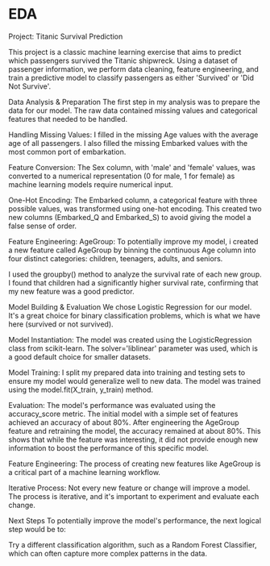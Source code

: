 # EDA
Project: Titanic Survival Prediction

This project is a classic machine learning exercise that aims to predict which passengers survived the Titanic shipwreck. Using a dataset of passenger information, we perform data cleaning, feature engineering, and train a predictive model to classify passengers as either 'Survived' or 'Did Not Survive'.

Data Analysis & Preparation
The first step in my analysis was to prepare the data for our model. The raw data contained missing values and categorical features that needed to be handled.

Handling Missing Values: I filled in the missing Age values with the average age of all passengers. I also filled the missing Embarked values with the most common port of embarkation.

Feature Conversion: The Sex column, with 'male' and 'female' values, was converted to a numerical representation (0 for male, 1 for female) as machine learning models require numerical input.

One-Hot Encoding: The Embarked column, a categorical feature with three possible values, was transformed using one-hot encoding. This created two new columns (Embarked_Q and Embarked_S) to avoid giving the model a false sense of order.

Feature Engineering: AgeGroup: To potentially improve my model, i created a new feature called AgeGroup by binning the continuous Age column into four distinct categories: children, teenagers, adults, and seniors.

I used the groupby() method to analyze the survival rate of each new group. I found that children had a significantly higher survival rate, confirming that my new feature was a good predictor.

Model Building & Evaluation
We chose Logistic Regression for our model. It's a great choice for binary classification problems, which is what we have here (survived or not survived).

Model Instantiation: The model was created using the LogisticRegression class from scikit-learn. The solver='liblinear' parameter was used, which is a good default choice for smaller datasets.

Model Training: I split my prepared data into training and testing sets to ensure my model would generalize well to new data. The model was trained using the model.fit(X_train, y_train) method.

Evaluation: The model's performance was evaluated using the accuracy_score metric. The initial model with a simple set of features achieved an accuracy of about 80%. After engineering the AgeGroup feature and retraining the model, the accuracy remained at about 80%. This shows that while the feature was interesting, it did not provide enough new information to boost the performance of this specific model.

Feature Engineering: The process of creating new features like AgeGroup is a critical part of a machine learning workflow.

Iterative Process: Not every new feature or change will improve a model. The process is iterative, and it's important to experiment and evaluate each change.

Next Steps
To potentially improve the model's performance, the next logical step would be to:

Try a different classification algorithm, such as a Random Forest Classifier, which can often capture more complex patterns in the data.



